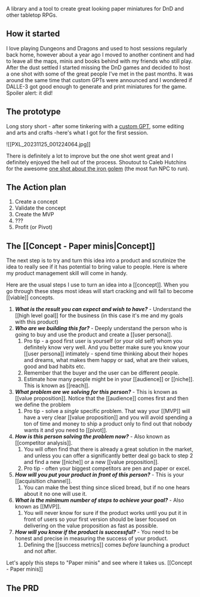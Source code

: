

A library and a tool to create great looking paper miniatures for DnD and other tabletop RPGs. 

## How it started
I love playing Dungeons and Dragons and used to host sessions regularly back home, however about a year ago I moved to another continent and had to leave all the maps, minis and books behind with my friends who still play.
After the dust settled I started missing the DnD games and decided to host a one shot with some of the great people I've met in the past months. It was around the same time that custom GPTs were announced and I wondered if DALLE-3 got good enough to generate and print miniatures for the game. 
Spoiler alert: it did!

## The prototype
Long story short - after some tinkering with a [custom GPT](https://chat.openai.com/g/g-ZwDQv0FEg-printable-minis), some editing and arts and crafts -here's what I got for the first session.

![[PXL_20231125_001224064.jpg]]

There is definitely a lot to improve but the one shot went great and I definitely enjoyed the hell out of the process. Shoutout to Caleb Hutchins for the awesome [one shot about the iron golem](https://docs.google.com/document/d/165IcREKDpnx4dtxhgXRxlFaFOirtJqEWz52W-TmVeQ0/edit) (the most fun NPC to run).

## The Action plan
1. Create a concept
2. Validate the concept
3. Create the MVP
5. ???
6. Profit (or Pivot)
## The [[Concept - Paper minis|Concept]]
The next step is to try and turn this idea into a product and scrutinize the idea to really see if it has potential to bring value to people. Here is where my product management skill will come in handy. 

Here are the usual steps I use to turn an idea into a [[concept]]. When you go through these steps most ideas will start cracking and will fail to become [[viable]] concepts.
1. ***What is the result you can expect and wish to have?*** - Understand the [[high level goal]] for the business (in this case it's me and my goals with this product)
2. ***Who are we building this for?*** - Deeply understand the person who is going to buy and use the product and create a [[user persona]].
	1. Pro tip - a good first user is yourself (or your old self) whom you definitely know very well. And you better make sure you know your [[user persona]] intimately - spend time thinking about their hopes and dreams, what makes them happy or sad, what are their values, good and bad habits etc.
	2. Remember that the buyer and the user can be different people.
	3. Estimate how many people might be in your [[audience]] or [[niche]]. This is known as [[reach]].
3. ***What problem are we solving for this person?*** - This is known as [[value proposition]]. Notice that the [[audience]] comes first and then we define the problem
	1. Pro tip - solve a *single* specific problem. That way your [[MVP]] will have a very clear [[value proposition]] and you will avoid spending a ton of time and money to ship a product only to find out that nobody wants it and you need to [[pivot]].
4. ***How is this person solving the problem now?*** - Also known as [[competitor analysis]]. 
	1. You will often find that there is already a great solution in the market, and unless you can offer a significantly better deal go back to step 2 and find a new [[niche]] or a new [[value proposition]].
	2. Pro tip - often your biggest competitors are pen and paper or excel.
5. ***How will you put your product in front of this person?*** - This is your [[acquisition channel]].
	1. You can make the best thing since sliced bread, but if no one hears about it no one will use it.
6. ***What is the minimum number of steps to achieve your goal?*** - Also known as [[MVP]].
	1. You will never know for sure if the product works until you put it in front of users so your first version should be laser focused on delivering on the value proposition as fast as possible. 
7. ***How will you know if the product is successful?*** - You need to be honest and precise in measuring the success of your product.
	1. Defining the [[success metrics]] comes *before* launching a product and not after.

Let's apply this steps to "Paper minis" and see where it takes us. [[Concept - Paper minis]]

## The PRD

